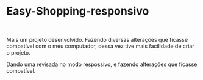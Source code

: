 <h1>Easy-Shopping-responsivo</h1>
<br>
<p>Mais um projeto desenvolvido. Fazendo diversas alterações que ficasse compatível com o meu computador, dessa vez tive mais facilidade de criar o projeto.</p>
<p>Dando uma revisada no modo respossivo, e fazendo alterações que ficasse compatível.</p>
